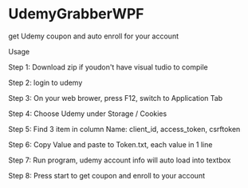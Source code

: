 # UdemyGrabberWPF
get Udemy coupon and auto enroll for your account

Usage<p>
Step 1: Download zip if youdon't have visual tudio to compile<p>
Step 2: login to udemy<p>
Step 3: On your web brower, press F12, switch to Application Tab<p>
Step 4: Choose Udemy under Storage / Cookies<p>
Step 5: Find 3 item in column Name: client_id, access_token, csrftoken<p>
Step 6: Copy Value and paste to Token.txt, each value in 1 line<p>
Step 7: Run program, udemy account info will auto load into textbox<p>
Step 8: Press start to get coupon and enroll to your account<p>
